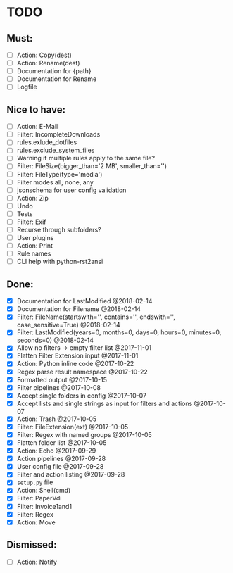 # TODO

## Must:

- [ ] Action: Copy(dest)
- [ ] Action: Rename(dest)
- [ ] Documentation for {path}
- [ ] Documentation for Rename
- [ ] Logfile

## Nice to have:

- [ ] Action: E-Mail
- [ ] Filter: IncompleteDownloads
- [ ] rules.exlude_dotfiles
- [ ] rules.exclude_system_files
- [ ] Warning if multiple rules apply to the same file?
- [ ] Filter: FileSize(bigger_than='2 MB', smaller_than='')
- [ ] Filter: FileType(type='media')
- [ ] Filter modes all, none, any
- [ ] jsonschema for user config validation
- [ ] Action: Zip
- [ ] Undo
- [ ] Tests
- [ ] Filter: Exif
- [ ] Recurse through subfolders?
- [ ] User plugins
- [ ] Action: Print
- [ ] Rule names
- [ ] CLI help with python-rst2ansi

## Done:

- [x] Documentation for LastModified @2018-02-14
- [x] Documentation for Filename @2018-02-14
- [x] Filter: FileName(startswith='', contains='', endswith='', case_sensitive=True) @2018-02-14
- [x] Filter: LastModified(years=0, months=0, days=0, hours=0, minutes=0, seconds=0) @2018-02-14
- [x] Allow no filters -> empty filter list @2017-11-01
- [x] Flatten Filter Extension input @2017-11-01
- [x] Action: Python inline code @2017-10-22
- [x] Regex parse result namespace @2017-10-22
- [x] Formatted output @2017-10-15
- [x] Filter pipelines @2017-10-08
- [x] Accept single folders in config @2017-10-07
- [x] Accept lists and single strings as input for filters and actions @2017-10-07
- [x] Action: Trash @2017-10-05
- [x] Filter: FileExtension(ext) @2017-10-05
- [x] Filter: Regex with named groups @2017-10-05
- [x] Flatten folder list @2017-10-05
- [x] Action: Echo @2017-09-29
- [x] Action pipelines @2017-09-28
- [x] User config file @2017-09-28
- [x] Filter and action listing @2017-09-28
- [x] `setup.py` file
- [x] Action: Shell(cmd)
- [x] Filter: PaperVdi
- [x] Filter: Invoice1and1
- [x] Filter: Regex
- [x] Action: Move

## Dismissed:
- [ ] Action: Notify
